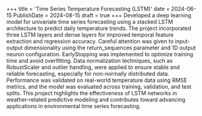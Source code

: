 +++
title = 'Time Series Temperature Forecasting (LSTM)'
date = 2024-06-15
PublishDate = 2024-08-15
draft = true
+++
Developed a deep learning model for univariate time series forecasting using a stacked LSTM architecture to predict daily temperature trends. The project incorporated three LSTM layers and dense layers for improved temporal feature extraction and regression accuracy. Careful attention was given to input-output dimensionality using the return_sequences parameter and 1D output neuron configuration. EarlyStopping was implemented to optimize training time and avoid overfitting. Data normalization techniques, such as RobustScaler and outlier handling, were applied to ensure stable and reliable forecasting, especially for non-normally distributed data. Performance was validated on real-world temperature data using RMSE metrics, and the model was evaluated across training, validation, and test splits. This project highlights the effectiveness of LSTM networks in weather-related predictive modeling and contributes toward advancing applications in environmental time series forecasting.





